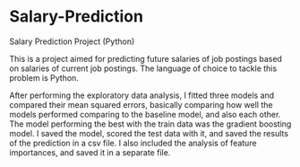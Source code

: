 # Salary-Prediction
Salary Prediction Project (Python)

This is a project aimed for predicting future salaries of job postings based on salaries of current job postings. The language of choice to tackle this problem is Python.

After performing the exploratory data analysis, I fitted three models and compared their mean squared errors, basically comparing how well the models performed comparing to the baseline model, and also each other. The model performing the best with the train data was the gradient boosting model. I saved the model, scored the test data with it, and saved the results of the prediction in a csv file. I also included the analysis of feature importances, and saved it in a separate file.
